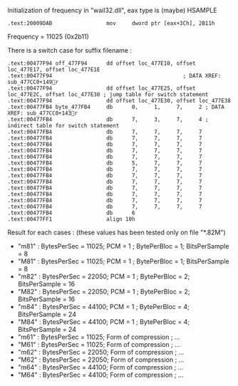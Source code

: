 Initialization of frequency in "wail32.dll", eax type is (maybe) HSAMPLE

	.text:20009DAB                 mov     dword ptr [eax+3Ch], 2B11h

Frequency = 11025 (0x2b11)

There is a switch case for suffix filename :

	.text:00477F94 off_477F94      dd offset loc_477E10, offset loc_477E17, offset loc_477E1E
	.text:00477F94                                         ; DATA XREF: sub_477CC0+149r
	.text:00477F94                 dd offset loc_477E25, offset loc_477E2C, offset loc_477E30 ; jump table for switch statement
	.text:00477F94                 dd offset loc_477E30, offset loc_477E38
	.text:00477FB4 byte_477FB4     db      0,     1,     7,     2 ; DATA XREF: sub_477CC0+143r
	.text:00477FB4                 db      7,     3,     7,     4 ; indirect table for switch statement
	.text:00477FB4                 db      7,     7,     7,     7
	.text:00477FB4                 db      7,     7,     7,     7
	.text:00477FB4                 db      7,     7,     7,     7
	.text:00477FB4                 db      7,     7,     7,     7
	.text:00477FB4                 db      7,     7,     7,     7
	.text:00477FB4                 db      5,     7,     7,     7
	.text:00477FB4                 db      7,     7,     7,     7
	.text:00477FB4                 db      7,     7,     7,     7
	.text:00477FB4                 db      7,     7,     7,     7
	.text:00477FB4                 db      7,     7,     7,     7
	.text:00477FB4                 db      7,     7,     7,     7
	.text:00477FB4                 db      7,     7,     7,     7
	.text:00477FB4                 db      7,     7,     7,     7
	.text:00477FB4                 db      6
	.text:00477FF1                 align 10h

Result for each cases : (these values has been tested only on file "*.82M")

* "m81" :	BytesPerSec = 11025; PCM = 1 ; BytePerBloc = 1; BitsPerSample = 8
* "M81" :	BytesPerSec = 11025; PCM = 1 ; BytePerBloc = 1; BitsPerSample = 8
* "m82" :	BytesPerSec = 22050; PCM = 1 ; BytePerBloc = 2; BitsPerSample = 16
* "M82" :	BytesPerSec = 22050; PCM = 1 ; BytePerBloc = 2; BitsPerSample = 16
* "m84" :	BytesPerSec = 44100; PCM = 1 ; BytePerBloc = 4; BitsPerSample = 24
* "M84" :	BytesPerSec = 44100; PCM = 1 ; BytePerBloc = 4; BitsPerSample = 24
* "m61" :	BytesPerSec = 11025; Form of compression ; ...
* "M61" :	BytesPerSec = 11025; Form of compression ; ...
* "m62" :	BytesPerSec = 22050; Form of compression ; ...
* "M62" :	BytesPerSec = 22050; Form of compression ; ...
* "m64" :	BytesPerSec = 44100; Form of compression ; ...
* "M64" :	BytesPerSec = 44100; Form of compression ; ...

